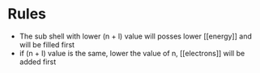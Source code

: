 # Rules
* The sub shell with lower (n + l) value will posses lower [[energy]] and will be filled first
* if (n + l) value is the same, lower the value of n, [[electrons]] will be added first